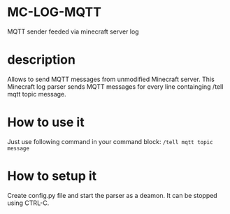 # MC-LOG-MQTT
MQTT sender feeded via minecraft server log
# description
Allows to send MQTT messages from unmodified Minecraft server. 
This Minecraft log parser sends MQTT messages for every line containging /tell mqtt topic message.
# How to use it
Just use following command in your command block:
`/tell mqtt topic message`
# How to setup it
Create config.py file and start the parser as a deamon. It can be stopped using CTRL-C.
